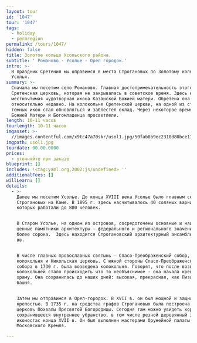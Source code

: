```yaml
---
layout: tour
id: '1047'
tour: '1047'
tags:
  - holiday
  - permregion
permalink: /tours/1047/
hidden: false
title: Золотое кольцо Усольского района.
subtitle: ' Романово - Усолье - Орел городок.'
intro: >-
  В праздник Сретения мы оправимся в места Строгановых по Золотому кольцу
  Усолья.
summary: >-
  Сначала мы посетим село Романово. Главная достопримечательность этого места -
  Сретенская церковь, которая не закрывалась в советское время. Здесь находится
  местночтимая чудотворная икона Казанской Божией матери. Обретена она
  относительно недавно. На колокольне Сретенской церкви, на одной из старых
  темных икон стал обновляться и заблестел оклад. Через некоторое время лики
  Божией Матери и Богомладенца просветлели.
length: 10-11 часов
tourlength: 10-11 часов
imgasset: >-
  //images.contentful.com/x9tc47a70skr/usol1.jpg/50fab8b9ec2310d80bce17e33c504bd7/usol1.jpg
imgpath: usol1.jpg
tourdate: 00.00.0000
prices:
  - уточняйте при заказе
blueprint: []
includes: !<tag:yaml.org,2002:js/undefined> ''
additionalFees: []
willLearn: []
details:
  - >-
    Далее мы посетим Усолье. До конца XVIII века Усолье было главным селением
    Строгановых на Каме. В 1895 г. здесь насчитывалось 40 соляных варниц, на
    которых работали до 800 человек.


    В Старом Усолье, на одном из островов, сосредоточены основные и наиболее
    ценные памятники архитектуры – федерального и регионального значения – всего
    более сорока.  Здесь находится Строгановский архитектурный ансамбль XVII-XIX
    вв.


    В числе главных провославных святынь - Спасо-Преображенский собор, соборная
    колокольня и Никольская церковь. С южной стороны Спасо-Преображенского
    собора в 1730 г. была возведена колокольня. Говорят, что после возведения с
    колокольней стало происходить что то необъяснимое - она начала крениться к
    храму. Она сохранилась до наших дней: высокая, прекрасная, как Пизанская
    башня.


    Затем мы отправимся в Орел-городок. В XVII в. он был мощной и защищенной
    крепостью. В 1735 г. на средства графов Строгановых была построена каменная
    церковь Похвалы Пресвятой Богородицы. Сегодня там можно увидеть хорошо
    сохранившееся внутреннее убранство, в том числе резной деревянный золоченный
    иконостас конца XVII в. Он был выполнен мастерами Оружейной палаты
    Московского Кремля.

---
```


